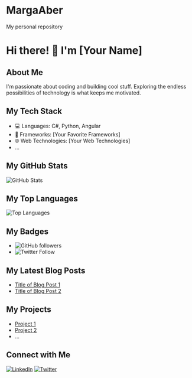 # MargaAber
My personal repository

# Hi there! 👋 I'm [Your Name]

## About Me

I'm passionate about coding and building cool stuff. Exploring the endless possibilities of technology is what keeps me motivated.

## My Tech Stack

- 💻 Languages: C#, Python, Angular
- 🚀 Frameworks: [Your Favorite Frameworks]
- 🌐 Web Technologies: [Your Web Technologies]
- ...

## My GitHub Stats

![GitHub Stats](https://github-readme-stats.vercel.app/api?username=Margalit-Abermad&show_icons=true&theme=radical)

## My Top Languages

![Top Languages](https://github-readme-stats.vercel.app/api/top-langs/?username=Margalit-Abermad&langs_count=3&layout=compact&theme=radical)

## My Badges

- ![GitHub followers](https://img.shields.io/github/followers/Margalit-Abermad?label=Followers&style=social)
- ![Twitter Follow](https://img.shields.io/twitter/follow/your-twitter-handle?style=social)

## My Latest Blog Posts

<!-- BLOG-POST-LIST:START -->
- [Title of Blog Post 1](link-to-post-1)
- [Title of Blog Post 2](link-to-post-2)
<!-- BLOG-POST-LIST:END -->

## My Projects

- [Project 1](link-to-project-1)
- [Project 2](link-to-project-2)
- ...

## Connect with Me

[![LinkedIn](https://img.shields.io/badge/LinkedIn-blue?style=for-the-badge&logo=linkedin&labelColor=blue)](your-linkedin-profile)
[![Twitter](https://img.shields.io/badge/Twitter-blue?style=for-the-badge&logo=twitter&labelColor=blue)](your-twitter-profile)
